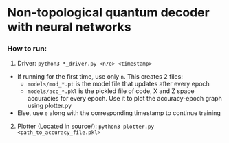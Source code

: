 # Non-topological quantum decoder with neural networks

### How to run:
1. Driver: ```python3 *_driver.py <n/e> <timestamp> ```
  * If running for the first time, use only ```n```. This creates 2 files:
    * ```models/mod_*.pt``` is the model file that updates after every epoch
    * ```models/acc_*.pkl``` is the pickled file of code, X and Z space accuracies for every epoch. Use it to plot the accuracy-epoch graph using plotter.py
  * Else, use ```e``` along with the corresponding timestamp to continue training
 
2. Plotter (Located in source/): ```python3 plotter.py <path_to_accuracy_file.pkl>```
